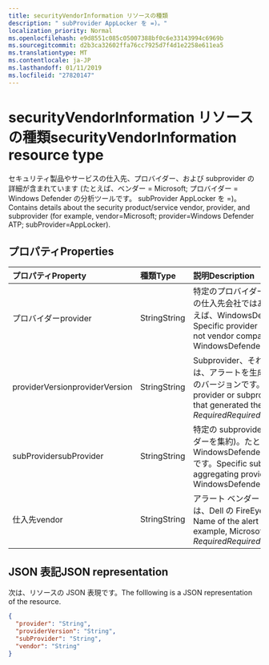 ```yaml
---
title: securityVendorInformation リソースの種類
description: " subProvider AppLocker を =)。"
localization_priority: Normal
ms.openlocfilehash: e9d8551c085c05007388bf0c6e33143994c6969b
ms.sourcegitcommit: d2b3ca32602ffa76cc7925d7f4d1e2258e611ea5
ms.translationtype: MT
ms.contentlocale: ja-JP
ms.lasthandoff: 01/11/2019
ms.locfileid: "27820147"
---
```

# <a name="securityvendorinformation-resource-type"></a><span data-ttu-id="fc6e2-103">securityVendorInformation リソースの種類</span><span class="sxs-lookup"><span data-stu-id="fc6e2-103">securityVendorInformation resource type</span></span>

<span data-ttu-id="fc6e2-104">セキュリティ製品やサービスの仕入先、プロバイダー、および subprovider の詳細が含まれています (たとえば、ベンダー = Microsoft; プロバイダー = Windows Defender の分析ツールです。 subProvider AppLocker を =)。</span><span class="sxs-lookup"><span data-stu-id="fc6e2-104">Contains details about the security product/service vendor, provider, and subprovider (for example, vendor=Microsoft; provider=Windows Defender ATP; subProvider=AppLocker).</span></span>

## <a name="properties"></a><span data-ttu-id="fc6e2-105">プロパティ</span><span class="sxs-lookup"><span data-stu-id="fc6e2-105">Properties</span></span>

| <span data-ttu-id="fc6e2-106">プロパティ</span><span class="sxs-lookup"><span data-stu-id="fc6e2-106">Property</span></span>   | <span data-ttu-id="fc6e2-107">種類</span><span class="sxs-lookup"><span data-stu-id="fc6e2-107">Type</span></span>|<span data-ttu-id="fc6e2-108">説明</span><span class="sxs-lookup"><span data-stu-id="fc6e2-108">Description</span></span>|
|:---------------|:--------|:----------|
|<span data-ttu-id="fc6e2-109">プロバイダー</span><span class="sxs-lookup"><span data-stu-id="fc6e2-109">provider</span></span> |<span data-ttu-id="fc6e2-110">String</span><span class="sxs-lookup"><span data-stu-id="fc6e2-110">String</span></span>|<span data-ttu-id="fc6e2-111">特定のプロバイダー (製品やサービスの仕入先会社ではありません)。たとえば、WindowsDefenderATP です。</span><span class="sxs-lookup"><span data-stu-id="fc6e2-111">Specific provider (product/service - not vendor company); for example, WindowsDefenderATP.</span></span>|
|<span data-ttu-id="fc6e2-112">providerVersion</span><span class="sxs-lookup"><span data-stu-id="fc6e2-112">providerVersion</span></span>|<span data-ttu-id="fc6e2-113">String</span><span class="sxs-lookup"><span data-stu-id="fc6e2-113">String</span></span>|<span data-ttu-id="fc6e2-114">Subprovider、それが存在する場合は、アラートを生成したプロバイダーのバージョンです。</span><span class="sxs-lookup"><span data-stu-id="fc6e2-114">Version of the provider or subprovider, if it exists, that generated the alert.</span></span> <span data-ttu-id="fc6e2-115">*Required*</span><span class="sxs-lookup"><span data-stu-id="fc6e2-115">*Required*</span></span>|
|<span data-ttu-id="fc6e2-116">subProvider</span><span class="sxs-lookup"><span data-stu-id="fc6e2-116">subProvider</span></span>|<span data-ttu-id="fc6e2-117">String</span><span class="sxs-lookup"><span data-stu-id="fc6e2-117">String</span></span>|<span data-ttu-id="fc6e2-118">特定の subprovider 下にあるプロバイダーを集約)。たとえば、WindowsDefenderATP.SmartScreen です。</span><span class="sxs-lookup"><span data-stu-id="fc6e2-118">Specific subprovider (under aggregating provider); for example, WindowsDefenderATP.SmartScreen.</span></span>|
|<span data-ttu-id="fc6e2-119">仕入先</span><span class="sxs-lookup"><span data-stu-id="fc6e2-119">vendor</span></span> |<span data-ttu-id="fc6e2-120">String</span><span class="sxs-lookup"><span data-stu-id="fc6e2-120">String</span></span>|<span data-ttu-id="fc6e2-121">アラート ベンダー (マイクロソフトでは、Dell の FireEye など) の名前。</span><span class="sxs-lookup"><span data-stu-id="fc6e2-121">Name of the alert vendor (for example, Microsoft, Dell, FireEye).</span></span> <span data-ttu-id="fc6e2-122">*Required*</span><span class="sxs-lookup"><span data-stu-id="fc6e2-122">*Required*</span></span>|


## <a name="json-representation"></a><span data-ttu-id="fc6e2-123">JSON 表記</span><span class="sxs-lookup"><span data-stu-id="fc6e2-123">JSON representation</span></span>

<span data-ttu-id="fc6e2-124">次は、リソースの JSON 表現です。</span><span class="sxs-lookup"><span data-stu-id="fc6e2-124">The folllowing is a JSON representation of the resource.</span></span>
<!-- {
  "blockType": "resource",
  "optionalProperties": [

  ],
  "@odata.type": "microsoft.graph.securityVendorInformation"
}-->

```json
{
  "provider": "String",
  "providerVersion": "String",
  "subProvider": "String",
  "vendor": "String"
}

```

<!-- uuid: 8fcb5dbc-d5aa-4681-8e31-b001d5168d79
2015-10-25 14:57:30 UTC -->
<!-- {
  "type": "#page.annotation",
  "description": "securityVendorInformation resource",
  "keywords": "",
  "section": "documentation",
  "tocPath": ""
}-->

